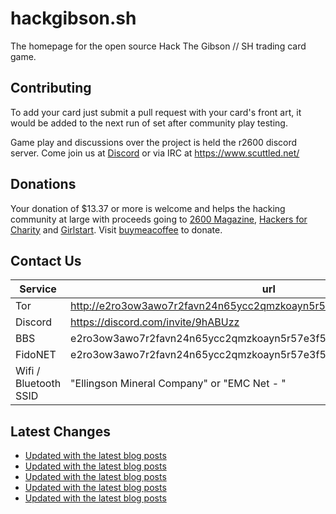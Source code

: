# hackgibson.sh
The homepage for the open source Hack The Gibson // SH trading card game.


## Contributing

To add your card just submit a pull request with your card's front art, it would be added to the next run of set after community play testing.

Game play and discussions over the project is held the r2600 discord server. Come join us at [Discord](https://discord.com/invite/9hABUzz) or via IRC at https://www.scuttled.net/


## Donations

Your donation of $13.37 or more is welcome and helps the hacking community at large with proceeds going to [2600 Magazine](https://2600.com/), [Hackers for Charity](https://hackersforcharity.org) and [Girlstart](https://girlstart.org).  Visit [buymeacoffee](https://www.buymeacoffee.com/hackgibson.sh) to donate.


## Contact Us

Service | url
-|-
Tor | http://e2ro3ow3awo7r2favn24n65ycc2qmzkoayn5r57e3f56nvjwdcgg32ad.onion
Discord | https://discord.com/invite/9hABUzz
BBS | e2ro3ow3awo7r2favn24n65ycc2qmzkoayn5r57e3f56nvjwdcgg32ad.onion:23
FidoNET | e2ro3ow3awo7r2favn24n65ycc2qmzkoayn5r57e3f56nvjwdcgg32ad.onion:24554
Wifi / Bluetooth SSID | "Ellingson Mineral Company" or "EMC Net - <fidonet address>"

## Latest Changes
<!-- BLOG-POST-LIST:START -->
- [Updated with the latest blog posts](https://github.com/DFW2600/hackgibson.sh/commit/95f832ca5100a437a01162f01196e7023b99a192)
- [Updated with the latest blog posts](https://github.com/DFW2600/hackgibson.sh/commit/fb6687e82f9a95067e06bca7b906c7e3bf46175e)
- [Updated with the latest blog posts](https://github.com/DFW2600/hackgibson.sh/commit/12e2a8f8b0a525fcd26c393a0ef3998e18f8d34a)
- [Updated with the latest blog posts](https://github.com/DFW2600/hackgibson.sh/commit/37b4beb0d824cc3b01d39970dd928d2ebf52eac8)
- [Updated with the latest blog posts](https://github.com/DFW2600/hackgibson.sh/commit/1a8695a79e5f28f45fece8fb7f9fddc1df3059f5)
<!-- BLOG-POST-LIST:END -->
